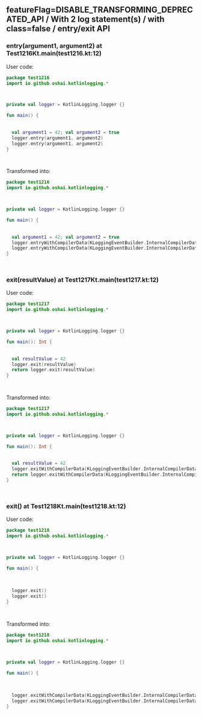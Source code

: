## featureFlag=DISABLE_TRANSFORMING_DEPRECATED_API / With 2 log statement(s) / with class=false / entry/exit API



###  entry(argument1, argument2) at Test1216Kt.main(test1216.kt:12)

User code:
```kotlin
package test1216
import io.github.oshai.kotlinlogging.*



private val logger = KotlinLogging.logger {}

fun main() {
  
  
  val argument1 = 42; val argument2 = true
  logger.entry(argument1, argument2)
  logger.entry(argument1, argument2)
}




```
  
Transformed into:
```kotlin
package test1216
import io.github.oshai.kotlinlogging.*



private val logger = KotlinLogging.logger {}

fun main() {
  
  
  val argument1 = 42; val argument2 = true
  logger.entryWithCompilerData(KLoggingEventBuilder.InternalCompilerData(messageTemplate = "entry(argument1, argument2)", className = "test1216.Test1216Kt", methodName = "main", fileName = "test1216.kt", lineNumber = 12))
  logger.entryWithCompilerData(KLoggingEventBuilder.InternalCompilerData(messageTemplate = "entry(argument1, argument2)", className = "test1216.Test1216Kt", methodName = "main", fileName = "test1216.kt", lineNumber = 13))
}




```

###  exit(resultValue) at Test1217Kt.main(test1217.kt:12)

User code:
```kotlin
package test1217
import io.github.oshai.kotlinlogging.*



private val logger = KotlinLogging.logger {}

fun main(): Int {
  
  
  val resultValue = 42
  logger.exit(resultValue)
  return logger.exit(resultValue)
}




```
  
Transformed into:
```kotlin
package test1217
import io.github.oshai.kotlinlogging.*



private val logger = KotlinLogging.logger {}

fun main(): Int {
  
  
  val resultValue = 42
  logger.exitWithCompilerData(KLoggingEventBuilder.InternalCompilerData(messageTemplate = "exit(resultValue)", className = "test1217.Test1217Kt", methodName = "main", fileName = "test1217.kt", lineNumber = 12))
  return logger.exitWithCompilerData(KLoggingEventBuilder.InternalCompilerData(messageTemplate = "exit(resultValue)", className = "test1217.Test1217Kt", methodName = "main", fileName = "test1217.kt", lineNumber = 13))
}




```

###  exit() at Test1218Kt.main(test1218.kt:12)

User code:
```kotlin
package test1218
import io.github.oshai.kotlinlogging.*



private val logger = KotlinLogging.logger {}

fun main() {
  
  
  
  logger.exit()
  logger.exit()
}




```
  
Transformed into:
```kotlin
package test1218
import io.github.oshai.kotlinlogging.*



private val logger = KotlinLogging.logger {}

fun main() {
  
  
  
  logger.exitWithCompilerData(KLoggingEventBuilder.InternalCompilerData(className = "test1218.Test1218Kt", methodName = "main", fileName = "test1218.kt", lineNumber = 12))
  logger.exitWithCompilerData(KLoggingEventBuilder.InternalCompilerData(className = "test1218.Test1218Kt", methodName = "main", fileName = "test1218.kt", lineNumber = 13))
}




```
